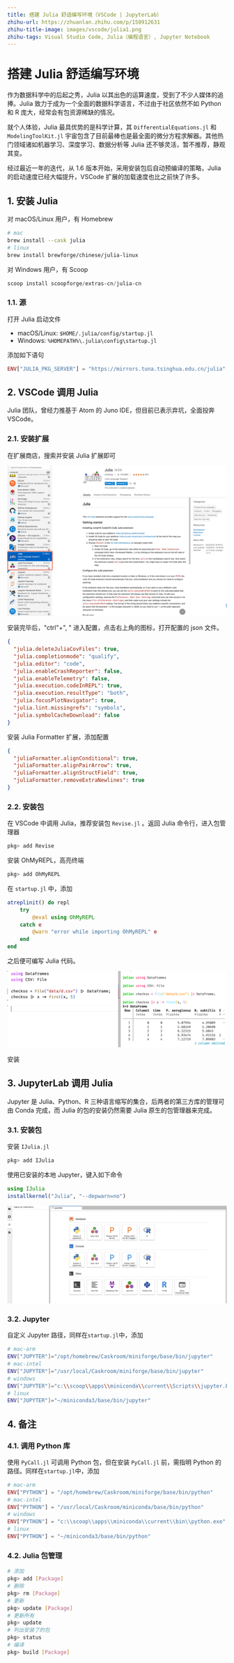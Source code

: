 ```yaml
---
title: 搭建 Julia 舒适编写环境（VSCode | JupyterLab）
zhihu-url: https://zhuanlan.zhihu.com/p/158912631
zhihu-title-image: images/vscode/julia1.png
zhihu-tags: Visual Studio Code, Julia（编程语言）, Jupyter Notebook
---
```


# 搭建 Julia 舒适编写环境

作为数据科学中的后起之秀，Julia 以其出色的运算速度，受到了不少人媒体的追捧。Julia 致力于成为一个全面的数据科学语言，不过由于社区依然不如 Python 和 R 庞大，经常会有包资源稀缺的情况。

就个人体验，Julia 最具优势的是科学计算，其 `DifferentialEquations.jl` 和 `ModelingToolKit.jl` 宇宙包含了目前最棒也是最全面的微分方程求解器。其他热门领域诸如机器学习、深度学习、数据分析等 Julia 还不够灵活，暂不推荐，静观其变。

经过最近一年的迭代，从 1.6 版本开始，采用安装包后自动预编译的策略，Julia 的启动速度已经大幅提升，VSCode 扩展的加载速度也比之前快了许多。

## 1. 安装 Julia

对 macOS/Linux 用户，有 Homebrew

```sh
# mac
brew install --cask julia
# linux
brew install brewforge/chinese/julia-linux
```

对 Windows 用户，有 Scoop

```powershell
scoop install scoopforge/extras-cn/julia-cn
```

### 1.1. 源

打开 Julia 启动文件

- macOS/Linux: `$HOME/.julia/config/startup.jl`
- Windows: `%HOMEPATH%\.julia\config\startup.jl`

添加如下语句

```julia
ENV["JULIA_PKG_SERVER"] = "https://mirrors.tuna.tsinghua.edu.cn/julia"
```

## 2. VSCode 调用 Julia

Julia 团队，曾经力推基于 Atom 的 Juno IDE，但目前已表示弃坑，全面投奔 VSCode。

### 2.1. 安装扩展

在扩展商店，搜索并安装 Julia 扩展即可

![VSCode Julia](images/vscode/vscode-julia.png)

安装完毕后，"ctrl"+", " 进入配置，点击右上角的图标，打开配置的 json 文件。

```json
{
  "julia.deleteJuliaCovFiles": true,
  "julia.completionmode": "qualify",
  "julia.editor": "code",
  "julia.enableCrashReporter": false,
  "julia.enableTelemetry": false,
  "julia.execution.codeInREPL": true,
  "julia.execution.resultType": "both",
  "julia.focusPlotNavigator": true,
  "julia.lint.missingrefs": "symbols",
  "julia.symbolCacheDownload": false
}
```

安装 Julia Formatter 扩展，添加配置

```json
{
  "juliaFormatter.alignConditional": true,
  "juliaFormatter.alignPairArrow": true,
  "juliaFormatter.alignStructField": true,
  "juliaFormatter.removeExtraNewlines": true
}
```

### 2.2. 安装包

在 VSCode 中调用 Julia，推荐安装包 `Revise.jl` 。返回 Julia 命令行，进入包管理器

```sh
pkg> add Revise
```

安装 OhMyREPL，高亮终端

```sh
pkg> add OhMyREPL
```

在 `startup.jl` 中，添加

```julia
atreplinit() do repl
    try
        @eval using OhMyREPL
    catch e
        @warn "error while importing OhMyREPL" e
    end
end
```

之后便可编写 Julia 代码。

![vscode](images/vscode/julia.png)

安装

## 3. JupyterLab 调用 Julia

Jupyter 是 Julia、Python、R 三种语言缩写的集合，后两者的第三方库的管理可由 Conda 完成，而 Julia 的包的安装仍然需要 Julia 原生的包管理器来完成。

### 3.1. 安装包

安装 `IJulia.jl`

```sh
pkg> add IJulia
```

使用已安装的本地 Jupyter，键入如下命令

```julia
using IJulia
installkernel("Julia", "--depwarn=no")
```

![julia](images/jupyter/jupyter-julia.png)

### 3.2. Jupyter

自定义 Jupyter 路径，同样在`startup.jl`中，添加

```sh
# mac-arm
ENV["JUPYTER"]="/opt/homebrew/Caskroom/miniforge/base/bin/jupyter"
# mac-intel
ENV["JUPYTER"]="/usr/local/Caskroom/miniforge/base/bin/jupyter"
# windows
ENV["JUPYTER"]="c:\\scoop\\apps\\miniconda\\current\\Scripts\\jupyter.EXE"
# linux
ENV["JUPYTER"]="~/miniconda3/base/bin/jupyter"
```

## 4. 备注

### 4.1. 调用 Python 库

使用 `PyCall.jl` 可调用 Python 包，但在安装 `PyCall.jl` 前，需指明 Python 的路径。同样在`startup.jl`中，添加

```julia
# mac-arm
ENV["PYTHON"] = "/opt/homebrew/Caskroom/miniforge/base/bin/python"
# mac-intel
ENV["PYTHON"] = "/usr/local/Caskroom/miniconda/base/bin/python"
# windows
ENV["PYTHON"] = "c:\\scoop\\apps\\miniconda\\current\\bin\\python.exe"
# linux
ENV["PYTHON"] = "~/miniconda3/base/bin/python"
```

### 4.2. Julia 包管理

```sh
# 添加
pkg> add [Package]
# 删除
pkg> rm [Package]
# 更新
pkg> update [Package]
# 更新所有
pkg> update
# 列出安装了的包
pkg> status
# 编译
pkg> build [Package]
```
